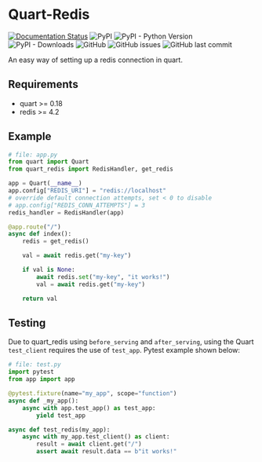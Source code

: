 # Quart-Redis
[![Documentation Status](https://readthedocs.org/projects/quart-redis/badge/?version=latest)](https://quart-redis.readthedocs.io/en/latest/)
![PyPI](https://img.shields.io/pypi/v/quart-redis)
![PyPI - Python Version](https://img.shields.io/pypi/pyversions/quart-redis)
![PyPI - Downloads](https://img.shields.io/pypi/dm/quart-redis)
![GitHub](https://img.shields.io/github/license/enchant97/quart-redis)
![GitHub issues](https://img.shields.io/github/issues/enchant97/quart-redis)
![GitHub last commit](https://img.shields.io/github/last-commit/enchant97/quart-redis)

An easy way of setting up a redis connection in quart.

## Requirements
- quart >= 0.18
- redis >= 4.2

## Example

```python
# file: app.py
from quart import Quart
from quart_redis import RedisHandler, get_redis

app = Quart(__name__)
app.config["REDIS_URI"] = "redis://localhost"
# override default connection attempts, set < 0 to disable
# app.config["REDIS_CONN_ATTEMPTS"] = 3
redis_handler = RedisHandler(app)

@app.route("/")
async def index():
    redis = get_redis()

    val = await redis.get("my-key")

    if val is None:
        await redis.set("my-key", "it works!")
        val = await redis.get("my-key")

    return val
```

## Testing
Due to quart_redis using `before_serving` and `after_serving`, using the Quart `test_client` requires the use of `test_app`. Pytest example shown below:

```python
# file: test.py
import pytest
from app import app

@pytest.fixture(name="my_app", scope="function")
async def _my_app():
    async with app.test_app() as test_app:
        yield test_app

async def test_redis(my_app):
    async with my_app.test_client() as client:
        result = await client.get("/")
        assert await result.data == b"it works!"
```
